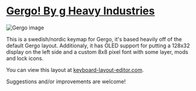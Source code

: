 # [Gergo! By g Heavy Industries](http://gboards.ca)

![Gergo image](https://stuff.robotika.ax/gergo_sv.jpg)

This is a swedish/nordic keymap for Gergo, it's based heavily off of the default Gergo layout. Additionaly, it has OLED support for putting a 128x32 display on the left side and a custom 8x8 pixel font with some layer, mods and lock icons.

You can view this layout at [keyboard-layout-editor.com](http://www.keyboard-layout-editor.com/#/gists/101ca5470f4c8e375e33f16f18719fb5).

Suggestions and/or improvements are welcome!
